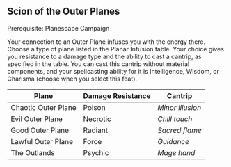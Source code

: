 ## Scion of the Outer Planes

Prerequisite: Planescape Campaign

Your connection to an Outer Plane infuses you with the energy there. Choose a type of plane listed in the Planar Infusion table. Your choice gives you resistance to a damage type and the ability to cast a cantrip, as specified in the table. You can cast this cantrip without material components, and your spellcasting ability for it is Intelligence, Wisdom, or Charisma (choose when you select this feat).

| Plane               | Damage Resistance | Cantrip          |
|---------------------|-------------------|------------------|
| Chaotic Outer Plane | Poison            | *Minor illusion* |
| Evil Outer Plane    | Necrotic          | *Chill touch*    |
| Good Outer Plane    | Radiant           | *Sacred flame*   |
| Lawful Outer Plane  | Force             | *Guidance*       |
| The Outlands        | Psychic           | *Mage hand*      |
